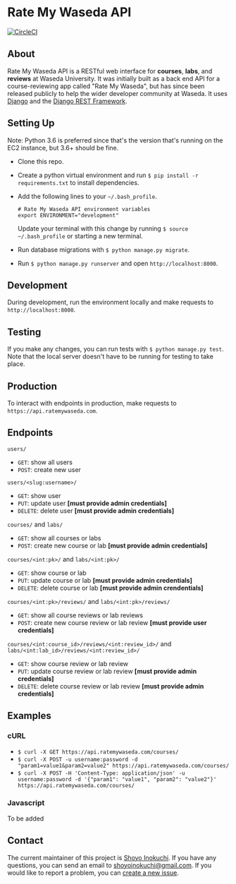 # Rate My Waseda API
[![CircleCI](https://circleci.com/gh/shoyo-inokuchi/rate-my-waseda-api/tree/production.svg?style=shield&circle-token=f6ab685a6862214510891e2fe190379012666e2b)](https://circleci.com/gh/shoyo-inokuchi/rate-my-waseda-api/tree/production)

## About
Rate My Waseda API is a RESTful web interface for **courses**, **labs**, and **reviews** at Waseda University. It was initially built as a back end API for a course-reviewing app called "Rate My Waseda", but has since been released publicly to help the wider developer community at Waseda. It uses [Django](https://www.djangoproject.com) and the [Django REST Framework](https://www.django-rest-framework.org/).

## Setting Up
Note: Python 3.6 is preferred since that's the version that's running on the EC2 instance, but 3.6+ should be fine.
* Clone this repo.
* Create a python virtual environment and run `$ pip install -r requirements.txt` to install dependencies.
* Add the following lines to your `~/.bash_profile`.

      # Rate My Waseda API environment variables
      export ENVIRONMENT="development"

  Update your terminal with this change by running `$ source ~/.bash_profile` or starting a new terminal.
* Run database migrations with `$ python manage.py migrate`.
* Run `$ python manage.py runserver` and open `http://localhost:8000`.

## Development
During development, run the environment locally and make requests to `http://localhost:8000`.

## Testing
If you make any changes, you can run tests with `$ python manage.py test`. Note that the local server doesn't have to be running for testing to take place.

## Production
To interact with endpoints in production, make requests to `https://api.ratemywaseda.com`.

## Endpoints
`users/`
* `GET`: show all users
* `POST`: create new user

`users/<slug:username>/`
* `GET`: show user
* `PUT`: update user **[must provide admin credentials]**
* `DELETE`: delete user **[must provide admin credentials]**

`courses/` and `labs/`
* `GET`: show all courses or labs
* `POST`: create new course or lab **[must provide admin credentials]**

`courses/<int:pk>/` and `labs/<int:pk>/`
* `GET`: show course or lab
* `PUT`: update course or lab **[must provide admin credentials]**
* `DELETE`: delete course or lab **[must provide admin crendentials]**

`courses/<int:pk>/reviews/` and `labs/<int:pk>/reviews/`
* `GET`: show all course reviews or lab reviews
* `POST`: create new course review or lab review **[must provide user credentials]**

`courses/<int:course_id>/reviews/<int:review_id>/` and `labs/<int:lab_id>/reviews/<int:review_id>/`
* `GET`: show course review or lab review
* `PUT`: update course review or lab review **[must provide admin credentials]**
* `DELETE`: delete course review or lab review **[must provide admin credentials]**

## Examples
### cURL
* `$ curl -X GET https://api.ratemywaseda.com/courses/`
* `$ curl -X POST -u username:password -d "param1=value1&param2=value2" https://api.ratemywaseda.com/courses/`
* `$ curl -X POST -H 'Content-Type: application/json' -u username:password -d '{"param1": "value1", "param2": "value2"}' https://api.ratemywaseda.com/courses/`

### Javascript
To be added

## Contact
The current maintainer of this project is [Shoyo Inokuchi](https://github.com/shoyo-inokuchi). If you have any questions, you can send an email to shoyoinokuchi@gmail.com. If you would like to report a problem, you can [create a new issue](https://github.com/shoyo-inokuchi/rate-my-waseda-api/issues).
